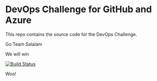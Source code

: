 # DevOps Challenge for GitHub and Azure

This repo contains the source code for the DevOps Challenge.

Go Team Salalam

We will win


[![Build Status](https://img.shields.io/endpoint.svg?url=https%3A%2F%2Factions-badge.atrox.dev%2Fmikepowers-sl%2Fdevopschallenge%2Fbadge&style=plastic)](https://actions-badge.atrox.dev/mikepowers-sl/devopschallenge/goto)

Woo!
